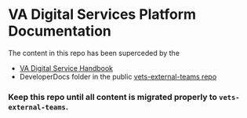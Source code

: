 # VA Digital Services Platform Documentation

The content in this repo has been superceded by the

* [VA Digital Service Handbook](https://department-of-veterans-affairs.github.io/va-digital-service-handbook/)
* DeveloperDocs folder in the public [vets-external-teams repo](https://github.com/department-of-veterans-affairs/vets-external-teams/tree/master/DeveloperDocs)


### Keep this repo until all content is migrated properly to ```vets-external-teams```.


